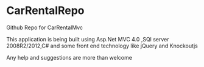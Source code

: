 CarRentalRepo
=============

Github Repo for CarRentalMvc

This application is being built  using Asp.Net MVC 4.0 ,SQl server 2008R2/2012,C# and some front end technology like jQuery and Knockoutjs

Any help and suggestions are more than welcome
